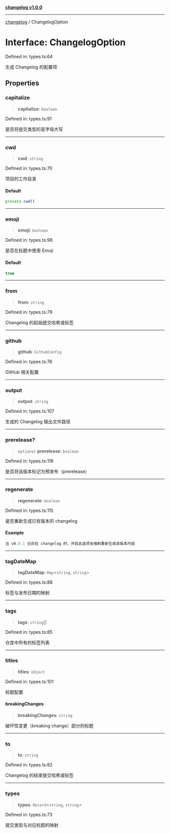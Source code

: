 [**changelog v1.0.0**](../README.md)

***

[changelog](../README.md) / ChangelogOption

# Interface: ChangelogOption

Defined in: types.ts:64

生成 Changelog 的配置项

## Properties

### capitalize

> **capitalize**: `boolean`

Defined in: types.ts:91

是否将提交类型的首字母大写

***

### cwd

> **cwd**: `string`

Defined in: types.ts:70

项目的工作目录

#### Default

```ts
process.cwd()
```

***

### emoji

> **emoji**: `boolean`

Defined in: types.ts:98

是否在标题中使用 Emoji

#### Default

```ts
true
```

***

### from

> **from**: `string`

Defined in: types.ts:79

Changelog 的起始提交哈希或标签

***

### github

> **github**: `GithubConfig`

Defined in: types.ts:76

GitHub 相关配置

***

### output

> **output**: `string`

Defined in: types.ts:107

生成的 Changelog 输出文件路径

***

### prerelease?

> `optional` **prerelease**: `boolean`

Defined in: types.ts:118

是否将该版本标记为预发布（prerelease）

***

### regenerate

> **regenerate**: `boolean`

Defined in: types.ts:115

是否重新生成已有版本的 changelog

#### Example

```ts
当 v0.0.1 已存在 changelog 时，开启此选项会强制重新生成该版本内容
```

***

### tagDateMap

> **tagDateMap**: `Map`\<`string`, `string`\>

Defined in: types.ts:88

标签与发布日期的映射

***

### tags

> **tags**: `string`[]

Defined in: types.ts:85

仓库中所有的标签列表

***

### titles

> **titles**: `object`

Defined in: types.ts:101

标题配置

#### breakingChanges

> **breakingChanges**: `string`

破坏性变更（breaking change）部分的标题

***

### to

> **to**: `string`

Defined in: types.ts:82

Changelog 的结束提交哈希或标签

***

### types

> **types**: `Record`\<`string`, `string`\>

Defined in: types.ts:73

提交类型与对应标题的映射

